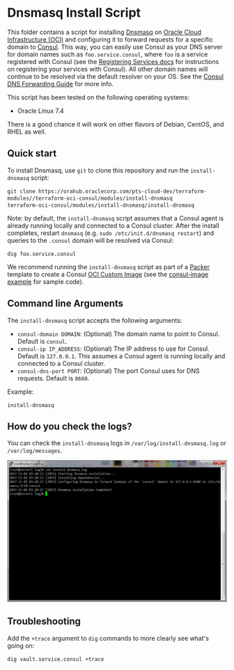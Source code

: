# Dnsmasq Install Script

This folder contains a script for installing [Dnsmasq](http://www.thekelleys.org.uk/dnsmasq/doc.html) on [Oracle Cloud Infrastructure (OCI)](https://cloud.oracle.com/en_US/cloud-infrastructure) and configuring it to forward requests for a specific domain to [Consul](https://www.consul.io/). This way, you can easily use Consul as your DNS server for domain names such as `foo.service.consul`, where `foo` is a service registered with Consul (see the [Registering Services docs](https://www.consul.io/intro/getting-started/services.html) for instructions on registering your services with Consul). All other domain names will continue to be resolved via the default resolver on your OS. See the [Consul DNS Forwarding Guide](https://www.consul.io/docs/guides/forwarding.html) for more info.

This script has been tested on the following operating systems:
* Oracle Linux 7.4

There is a good chance it will work on other flavors of Debian, CentOS, and RHEL as well.


## Quick start

To install Dnsmasq, use `git` to clone this repository and run the `install-dnsmasq` script:

```
git clone https://orahub.oraclecorp.com/pts-cloud-dev/terraform-modules//terraform-oci-consul/modules/install-dnsmasq
terraform-oci-consul/modules/install-dnsmasq/install-dnsmasq
```

Note: by default, the `install-dnsmasq` script assumes that a Consul agent is already running locally and connected to a Consul cluster. After the install completes, restart `dnsmasq` (e.g. `sudo /etc/init.d/dnsmasq restart`) and queries to the `.consul` domain will be resolved via Consul:

```
dig foo.service.consul
```

We recommend running the `install-dnsmasq` script as part of a [Packer](https://www.packer.io/) template to create a Consul [OCI Custom Image](https://docs.us-phoenix-1.oraclecloud.com/Content/Compute/Tasks/managingcustomimages.htm?Highlight=Image) (see the [consul-image example](../../examples/consul-image) for sample code).


## Command line Arguments

The `install-dnsmasq` script accepts the following arguments:

* `consul-domain DOMAIN`: (Optional) The domain name to point to Consul. Default is `consul`.
* `consul-ip IP_ADDRESS`: (Optional) The IP address to use for Consul. Default is `127.0.0.1`. This assumes a Consul agent is
  running locally and connected to a Consul cluster.
* `consul-dns-port PORT`: (Optional) The port Consul uses for DNS requests. Default is `8600`.

Example:

```
install-dnsmasq
```


## How do you check the logs?

You can check the `install-dnsmasq` logs in `/var/log/install-dnsmasq.log` or `/var/log/messages`.

![Install Dnsmasq Log](../../_doc/install-dnsmasq-log-screenshot.png)


## Troubleshooting

Add the `+trace` argument to `dig` commands to more clearly see what's going on:

```
dig vault.service.consul +trace
```
